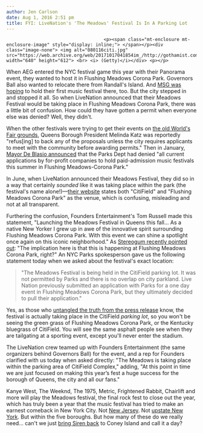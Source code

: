 ```yaml
---
author: Jen Carlson
date: Aug 1, 2016 2:51 pm
title: FYI: LiveNation's 'The Meadows' Festival Is In A Parking Lot
---
```


	
										<p><span class="mt-enclosure mt-enclosure-image" style="display: inline;"> </span></p><div class="image-none"> <img alt="080116citi.jpg" src="https://web.archive.org/web/20171017041854im_/http://gothamist.com/attachments/nyc_arts_john/080116citi.jpg" width="640" height="612"> <br> <i> (Getty)</i></div> <p></p>

<p>When AEG entered the NYC festival game this year with their Panorama event, they wanted to host it in Flushing Meadows Corona Park. Governors Ball also wanted to relocate there from Randall&apos;s Island. And <a href="https://web.archive.org/web/20171017041854/http://gothamist.com/2015/11/02/msg_fest_queens.php">MSG was hoping</a> to hold their first music festival there, too. But the city stepped in and stopped it all. So when LiveNation announced that their Meadows Festival would be taking place in Flushing Meadows Corona Park, there was a little bit of confusion. How could they have gotten a permit when everyone else was denied? Well, they didn&apos;t. </p>

<p>When the other festivals were trying to get their events on <a href="https://web.archive.org/web/20171017041854/http://gothamist.com/tags/worldsfair">the old World&apos;s Fair grounds</a>, Queens Borough President Melinda Katz was reportedly &quot;refus[ing] to back any of the proposals unless the city requires applicants to meet with the community before awarding permits.&quot; Then in January, <a href="https://web.archive.org/web/20171017041854/http://gothamist.com/2016/01/12/coachella_east.php">Mayor De Blasio announced</a> that the Parks Dept had denied &quot;all current applications by for-profit companies to hold paid-admission music festivals this summer in Flushing Meadows-Corona Park.&quot; </p>

<p>In June, when LiveNation announced their Meadows Festival, they did so in a way that certainly <em>sounded</em> like it was taking place within the park (the festival&apos;s name alone!)&#x2014;<a href="https://web.archive.org/web/20171017041854/http://themeadowsnyc.com/">their website</a> states both &quot;CitiField&quot; and &quot;Flushing Meadows Corona Park&quot; as the venue, which is confusing, misleading and not at all transparent. </p>

<p>Furthering the confusion, Founders Entertainment&apos;s Tom Russell made this statement, &quot;Launching the Meadows Festival in Queens this fall... As a native New Yorker I grew up in awe of the innovative spirit surrounding Flushing Meadows Corona Park. With this event we can shine a spotlight once again on this iconic neighborhood.&quot; As <a href="https://web.archive.org/web/20171017041854/http://www.stereogum.com/1890534/countdown-to-extinction-an-update-from-the-front-lines-of-the-festival-wars/news/">Stereogum recently pointed out</a>: &quot;The implication here is that this is happening at Flushing Meadows Corona Park, right?&quot; An NYC Parks spokesperson gave us the following statement today when we asked about the festival&apos;s exact location:</p><blockquote>&quot;The Meadows Festival is being held in the CitiField parking lot. It was not permitted by Parks and there is no overlap on city parkland. Live Nation previously submitted an application with Parks for a one day event in Flushing Meadows Corona Park, but they ultimately decided to pull their application.&quot;</blockquote>Yes, as those who <a href="https://web.archive.org/web/20171017041854/http://gothamist.com/2016/06/21/kanye_citi_field_october.php">untangled the truth from the press release</a> know, the festival is actually taking place in the CitiField <em>parking lot</em>, so you won&apos;t be seeing the green grass of Flushing Meadows Corona Park, or the Kentucky bluegrass of CitiField. You will see the same asphalt people see when they are tailgating at a sporting event, except you&apos;ll never enter the stadium.<p></p>

<p>The LiveNation crew teamed up with Founders Entertainment (the same organizers behind Governors Ball) for the event, and a rep for Founders clarified with us today when asked directly: &quot;The Meadows is taking place within the parking area of CitiField Complex,&quot; adding, &quot;At this point in time we are just focused on making this year&#x2019;s fest a huge success for the borough of Queens, the city and all our fans.&quot; </p>

<p>Kanye West, The Weeknd, The 1975, Metric, Frightened Rabbit, Chairlift and more will play the Meadows festival, the final rock fest to close out the year, which has truly been a year that the music festival has tried to make an earnest comeback in New York City. Not <a href="https://web.archive.org/web/20171017041854/http://gothamist.com/tags/allpointswest">New Jersey</a>. Not <a href="https://web.archive.org/web/20171017041854/http://gothamist.com/2009/09/08/barry_hogan_atp_festival.php">upstate New York</a>. But within the five boroughs. But how many of these do we really need... can&apos;t we just <a href="https://web.archive.org/web/20171017041854/http://gothamist.com/2011/04/15/siren_fest_cancelled_new_village_vo.php">bring Siren back</a> to Coney Island and call it a day?</p>					
										
									
				